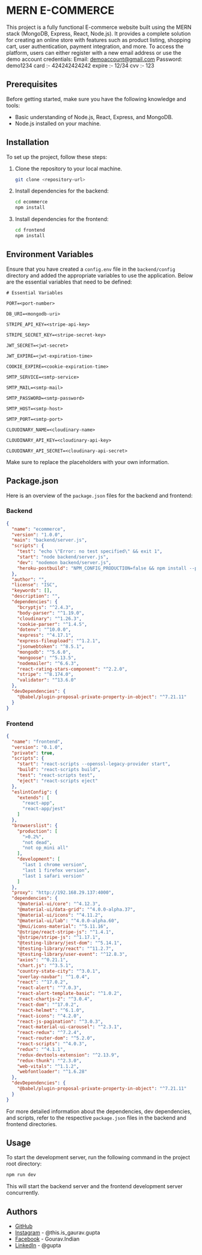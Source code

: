 # MERN E-COMMERCE

This project is a fully functional E-commerce website built using the MERN stack (MongoDB, Express, React, Node.js). It provides a complete solution for creating an online store with features such as product listing, shopping cart, user authentication, payment integration, and more.
To access the platform, users can either register with a new email address or use the demo account credentials: 
Email: demoaccount@gmail.com 
Password: demo1234
card :- 424242424242
expire :- 12/34
cvv :- 123

## Prerequisites

Before getting started, make sure you have the following knowledge and tools:

- Basic understanding of Node.js, React, Express, and MongoDB.
- Node.js installed on your machine.

## Installation

To set up the project, follow these steps:

1. Clone the repository to your local machine.

   ```bash
   git clone <repository-url>
   ```

2. Install dependencies for the backend:

   ```bash
   cd ecommerce
   npm install
   ```

3. Install dependencies for the frontend:

   ```bash
   cd frontend
   npm install
   ```

## Environment Variables

Ensure that you have created a `config.env` file in the `backend/config` directory and added the appropriate variables to use the application. Below are the essential variables that need to be defined:

```dotenv
# Essential Variables

PORT=<port-number>

DB_URI=<mongodb-uri>

STRIPE_API_KEY=<stripe-api-key>

STRIPE_SECRET_KEY=<stripe-secret-key>

JWT_SECRET=<jwt-secret>

JWT_EXPIRE=<jwt-expiration-time>

COOKIE_EXPIRE=<cookie-expiration-time>

SMTP_SERVICE=<smtp-service>

SMTP_MAIL=<smtp-mail>

SMTP_PASSWORD=<smtp-password>

SMTP_HOST=<smtp-host>

SMTP_PORT=<smtp-port>

CLOUDINARY_NAME=<cloudinary-name>

CLOUDINARY_API_KEY=<cloudinary-api-key>

CLOUDINARY_API_SECRET=<cloudinary-api-secret>
```

Make sure to replace the placeholders with your own information.

## Package.json

Here is an overview of the `package.json` files for the backend and frontend:

### Backend

```json
{
  "name": "ecommerce",
  "version": "1.0.0",
  "main": "backend/server.js",
  "scripts": {
    "test": "echo \"Error: no test specified\" && exit 1",
    "start": "node backend/server.js",
    "dev": "nodemon backend/server.js",
    "heroku-postbuild": "NPM_CONFIG_PRODUCTION=false && npm install --prefix frontend && npm run build --prefix frontend"
  },
  "author": "",
  "license": "ISC",
  "keywords": [],
  "description": "",
  "dependencies": {
    "bcryptjs": "^2.4.3",
    "body-parser": "^1.19.0",
    "cloudinary": "^1.26.3",
    "cookie-parser": "^1.4.5",
    "dotenv": "^10.0.0",
    "express": "^4.17.1",
    "express-fileupload": "^1.2.1",
    "jsonwebtoken": "^8.5.1",
    "mongodb": "^5.6.0",
    "mongoose": "^5.13.5",
    "nodemailer": "^6.6.3",
    "react-rating-stars-component": "^2.2.0",
    "stripe": "^8.174.0",
    "validator": "^13.6.0"
  },
  "devDependencies": {
    "@babel/plugin-proposal-private-property-in-object": "^7.21.11"
  }
}
```

### Frontend

```json
{
  "name": "frontend",
  "version": "0.1.0",
  "private": true,
  "scripts": {
    "start": "react-scripts --openssl-legacy-provider start",
    "build": "react-scripts build",
    "test": "react-scripts test",
    "eject": "react-scripts eject"
  },
  "eslintConfig": {
    "extends": [
      "react-app",
      "react-app/jest"
    ]
  },
  "browserslist": {
    "production": [
      ">0.2%",
      "not dead",
      "not op_mini all"
    ],
    "development": [
      "last 1 chrome version",
      "last 1 firefox version",
      "last 1 safari version"
    ]
  },
  "proxy": "http://192.168.29.137:4000",
  "dependencies": {
    "@material-ui/core": "^4.12.3",
    "@material-ui/data-grid": "^4.0.0-alpha.37",
    "@material-ui/icons": "^4.11.2",
    "@material-ui/lab": "^4.0.0-alpha.60",
    "@mui/icons-material": "^5.11.16",
    "@stripe/react-stripe-js": "^1.4.1",
    "@stripe/stripe-js": "^1.17.1",
    "@testing-library/jest-dom": "^5.14.1",
    "@testing-library/react": "^11.2.7",
    "@testing-library/user-event": "^12.8.3",
    "axios": "^0.21.1",
    "chart.js": "^3.5.1",
    "country-state-city": "^3.0.1",
    "overlay-navbar": "^1.0.4",
    "react": "^17.0.2",
    "react-alert": "^7.0.3",
    "react-alert-template-basic": "^1.0.2",
    "react-chartjs-2": "^3.0.4",
    "react-dom": "^17.0.2",
    "react-helmet": "^6.1.0",
    "react-icons": "^4.2.0",
    "react-js-pagination": "^3.0.3",
    "react-material-ui-carousel": "^2.3.1",
    "react-redux": "^7.2.4",
    "react-router-dom": "^5.2.0",
    "react-scripts": "^4.0.3",
    "redux": "^4.1.1",
    "redux-devtools-extension": "^2.13.9",
    "redux-thunk": "^2.3.0",
    "web-vitals": "^1.1.2",
    "webfontloader": "^1.6.28"
  },
  "devDependencies": {
    "@babel/plugin-proposal-private-property-in-object": "^7.21.11"
  }
}
```

For more detailed information about the dependencies, dev dependencies, and scripts, refer to the respective `package.json` files in the backend and frontend directories.

## Usage

To start the development server, run the following command in the project root directory:

```bash
npm run dev
```

This will start the backend server and the frontend development server concurrently.

## Authors

- [GitHub](https://github.com/octokatherine)
- [Instagram](https://www.instagram.com/this.is_gaurav.gupta) - @this.is_gaurav.gupta
- [Facebook](https://www.facebook.com/Gourav.Indian) - Gourav.Indian
- [LinkedIn](https://www.linkedin.com/in/gupta4gaurav) - @gupta
